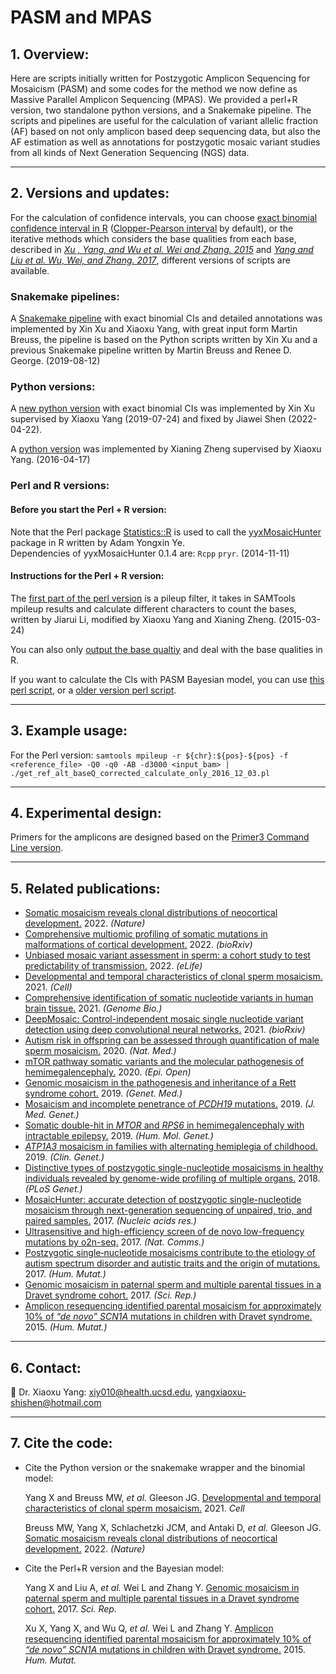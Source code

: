 # PASM and MPAS

## 1. Overview:

Here are scripts initially written for Postzygotic Amplicon Sequencing for Mosaicism (PASM) and some codes for the method we now define as Massive Parallel Amplicon Sequencing (MPAS). We provided a perl+R version, two standalone python versions, and a Snakemake pipeline. The scripts and pipelines are useful for the calculation of variant allelic fraction (AF) based on not only amplicon based deep sequencing data, but also the AF estimation as well as annotations for postzygotic mosaic variant studies from all kinds of Next Generation Sequencing (NGS) data.

--------------
## 2. Versions and updates:

For the calculation of confidence intervals, you can choose [exact binomial confidence interval in R](https://www.rdocumentation.org/packages/stats/versions/3.6.2/topics/binom.test) ([Clopper-Pearson interval](https://en.wikipedia.org/wiki/Binomial_proportion_confidence_interval) by default), or the iterative methods which considers the base qualities from each base, described in <i>[Xu , Yang, and Wu et al. Wei and Zhang. 2015](https://doi.org/10.1002/humu.22819)</i> and <i>[Yang and Liu et al. Wu, Wei, and Zhang. 2017](https://doi.org/10.1038/s41598-017-15814-7)</i>, different versions of scripts are available.

### Snakemake pipelines:

A [Snakemake pipeline](https://github.com/shishenyxx/PASM/tree/master/Snakemake_pipeline) with exact binomial CIs and detailed annotations was implemented by Xin Xu and Xiaoxu Yang, with great input form Martin Breuss, the pipeline is based on the Python scripts written by Xin Xu and a previous Snakemake pipeline written by Martin Breuss and Renee D. George. (2019-08-12)



### Python versions:

A [new python version](https://github.com/shishenyxx/PASM/tree/master/2019-09-25-new-python-MAF-binom-calculator) with exact binomial CIs was implemented by Xin Xu supervised by Xiaoxu Yang (2019-07-24) and fixed by Jiawei Shen (2022-04-22).


A [python version](https://github.com/shishenyxx/PASM/blob/master/CI_calculator.py) was implemented by Xianing Zheng supervised by Xiaoxu Yang. (2016-04-17)


### Perl and R versions:
 #### Before you start the Perl + R version:
Note that the Perl package [Statistics::R](https://metacpan.org/pod/Statistics::R) is used to call the [yyxMosaicHunter](https://github.com/Yyx2626/yyxMosaicHunter) package in R written by Adam Yongxin Ye.
<br/>Dependencies of yyxMosaicHunter 0.1.4 are: `Rcpp`
`pryr`. (2014-11-11)

 #### Instructions for the Perl + R version:
The [first part of the perl version](https://github.com/shishenyxx/PASM/blob/master/get_ref_alt_baseQ_corrected_calculate_only_2016_12_03.pl) is a pileup filter, it takes in SAMTools mpileup results and calculate different characters to count the bases, written by Jiarui Li, modified by Xiaoxu Yang and Xianing Zheng. (2015-03-24)

You can also only [output the base qualtiy](https://github.com/shishenyxx/PASM/blob/master/get_ref_alt_baseQ_corrected_2016_12_03_output_basequality.pl) and deal with the base qualities in R. 


If you want to calculate the CIs with PASM Bayesian model, you can use [this perl script](https://github.com/shishenyxx/PASM/blob/master/get_ref_alt_baseQ_corrected_2016_12_03.pl), or a [older version perl script](https://github.com/shishenyxx/PASM/blob/master/old_get_ref_alt_baseQ_corrected_2016_07_14.pl). 

--------------



## 3. Example usage:

For the Perl version: `samtools mpileup -r ${chr}:${pos}-${pos} -f <reference_file> -Q0 -q0 -AB -d3000 <input_bam> | ./get_ref_alt_baseQ_corrected_calculate_only_2016_12_03.pl`

--------------

## 4. Experimental design:

Primers for the amplicons are designed based on the [Primer3 Command Line version](https://github.com/shishenyxx/primer3).

--------------

## 5. Related publications:

* [Somatic mosaicism reveals clonal distributions of neocortical development.](https://www.nature.com/articles/s41586-022-04602-7) 2022. <i>(Nature)</i>
* [Comprehensive multiomic profiling of somatic mutations in malformations of cortical development.](https://www.biorxiv.org/content/10.1101/2022.04.07.487401v2.full) 2022. <i>(bioRxiv)</i>
* [Unbiased mosaic variant assessment in sperm: a cohort study to test predictability of transmission.](https://elifesciences.org/articles/78459) 2022. <i>(eLife)</i>
* [Developmental and temporal characteristics of clonal sperm mosaicism.](http://www.doi.org/10.1016/j.cell.2021.07.024) 2021. <i>(Cell)</i>
* [Comprehensive identification of somatic nucleotide variants in human brain tissue.](https://genomebiology.biomedcentral.com/articles/10.1186/s13059-021-02285-3) 2021. <i>(Genome Bio.)</i>
* [DeepMosaic: Control-independent mosaic single nucleotide variant detection using deep convolutional neural networks.](https://www.biorxiv.org/content/10.1101/2020.11.14.382473v2.full) 2021. <i>(bioRxiv)</i>
* [Autism risk in offspring can be assessed through quantification of male sperm mosaicism.](https://doi.org/10.1038/s41591-019-0711-0) 2020. <i>(Nat. Med.)</i>
* [mTOR pathway somatic variants and the molecular pathogenesis of hemimegalencephaly.](https://doi.org/10.1002/epi4.12377) 2020. <i>(Epi. Open)</i>
* [Genomic mosaicism in the pathogenesis and inheritance of a Rett syndrome cohort.](https://doi.org/10.1038/s41436-018-0348-2) 2019. <i>(Genet. Med.)</i>
* [Mosaicism and incomplete penetrance of <i>PCDH19</i> mutations.](http://dx.doi.org/10.1136/jmedgenet-2017-105235) 2019. <i>(J. Med. Genet.)</i>
* [Somatic double-hit in <i>MTOR</i> and <i>RPS6</i> in hemimegalencephaly with intractable epilepsy.](https://doi.org/10.1093/hmg/ddz194) 2019. <i>(Hum. Mol. Genet.)</i>
* [<i>ATP1A3</i> mosaicism in families with alternating hemiplegia of childhood.](https://doi.org/10.1111/cge.13539) 2019. <i>(Clin. Genet.)</i>
* [Distinctive types of postzygotic single-nucleotide mosaicisms in healthy individuals revealed by genome-wide profiling of multiple organs.](https://doi.org/10.1371/journal.pgen.1007395) 2018. <i>(PLoS Genet.)</i>
* [MosaicHunter: accurate detection of postzygotic single-nucleotide mosaicism through next-generation sequencing of unpaired, trio, and paired samples.](https://doi.org/10.1093/nar/gkx024) 2017. <i>(Nucleic acids res.)</i>
* [Ultrasensitive and high-efficiency screen of de novo low-frequency mutations by o2n-seq.](https://doi.org/10.1038/ncomms15335) 2017. <i>(Nat. Comms.)</i>
* [Postzygotic single‐nucleotide mosaicisms contribute to the etiology of autism spectrum disorder and autistic traits and the origin of mutations.](https://doi.org/10.1002/humu.23255) 2017. <i>(Hum. Mutat.)</i>
* [Genomic mosaicism in paternal sperm and multiple parental tissues in a Dravet syndrome cohort.](https://doi.org/10.1038/s41598-017-15814-7) 2017. <i>(Sci. Rep.)</i>
* [Amplicon resequencing identified parental mosaicism for approximately 10% of <i>“de novo” SCN1A</i> mutations in children with Dravet syndrome.](https://doi.org/10.1002/humu.22819) 2015. <i>(Hum. Mutat.)</i>

-----------------------------------

## 6. Contact:

:email: Dr. Xiaoxu Yang: [xiy010@health.ucsd.edu](mailto:xiy010@health.ucsd.edu), [yangxiaoxu-shishen@hotmail.com](mailto:yangxiaoxu-shishen@hotmail.com)



-----------------------------------

## 7. Cite the code:
* Cite the Python version or the snakemake wrapper and the binomial model:

    Yang X and Breuss MW, <i>et al.</i> Gleeson JG. [Developmental and temporal characteristics of clonal sperm mosaicism.](http://www.doi.org/10.1016/j.cell.2021.07.024) 2021. <i>Cell</i> 
    
    Breuss MW, Yang X, Schlachetzki JCM, and Antaki D, <i>et al.</i> Gleeson JG. [Somatic mosaicism reveals clonal distributions of neocortical development.](https://www.nature.com/articles/s41586-022-04602-7) 2022. <i>(Nature)</i> 
    
* Cite the Perl+R version and the Bayesian model: 

    Yang X and Liu A, <i>et al.</i> Wei L and Zhang Y. [Genomic mosaicism in paternal sperm and multiple parental tissues in a Dravet syndrome cohort.](https://doi.org/10.1038/s41598-017-15814-7) 2017. <i>Sci. Rep.</i>

    Xu X, Yang X, and Wu Q, <i>et al.</i> Wei L and Zhang Y. [Amplicon resequencing identified parental mosaicism for approximately 10% of <i>“de novo” SCN1A</i> mutations in children with Dravet syndrome.](https://doi.org/10.1002/humu.22819) 2015. <i>Hum. Mutat.</i>

